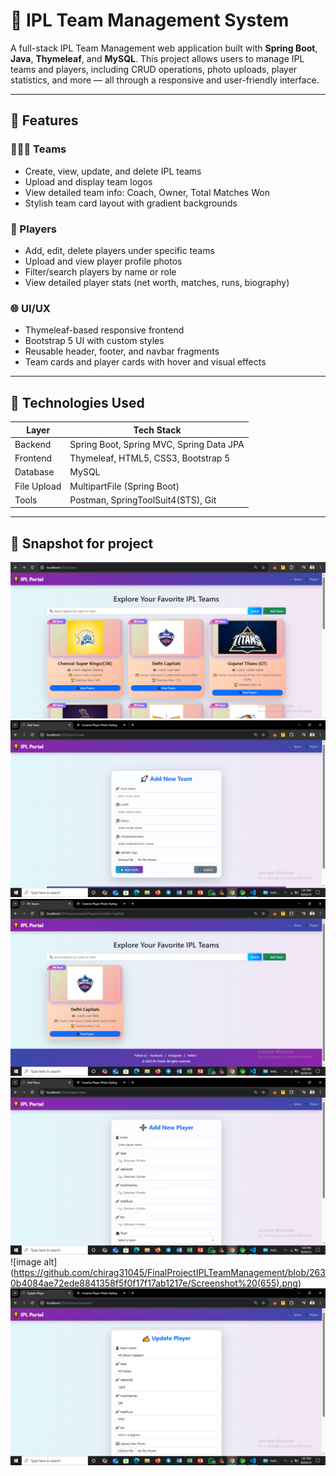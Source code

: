 # 🏏 IPL Team Management System

A full-stack IPL Team Management web application built with **Spring Boot**, **Java**, **Thymeleaf**, and **MySQL**. This project allows users to manage IPL teams and players, including CRUD operations, photo uploads, player statistics, and more — all through a responsive and user-friendly interface.

---

## 🚀 Features

### 🧑‍🤝‍🧑 Teams
- Create, view, update, and delete IPL teams
- Upload and display team logos
- View detailed team info: Coach, Owner, Total Matches Won
- Stylish team card layout with gradient backgrounds

### 🏏 Players
- Add, edit, delete players under specific teams
- Upload and view player profile photos
- Filter/search players by name or role
- View detailed player stats (net worth, matches, runs, biography)

### 🌐 UI/UX
- Thymeleaf-based responsive frontend
- Bootstrap 5 UI with custom styles
- Reusable header, footer, and navbar fragments
- Team cards and player cards with hover and visual effects

---

## 🧰 Technologies Used

| Layer       | Tech Stack                      |
|-------------|----------------------------------|
| Backend     | Spring Boot, Spring MVC, Spring Data JPA |
| Frontend    | Thymeleaf, HTML5, CSS3, Bootstrap 5 |
| Database    | MySQL                            |
| File Upload | MultipartFile (Spring Boot)      |
| Tools       | Postman, SpringToolSuit4(STS), Git |

---

## 🧰 Snapshot for project 
![image alt](https://github.com/chirag31045/FinalProjectIPLTeamManagement/blob/2630b4084ae72ede8841358f5f0f17f17ab1217e/Screenshot%20(654).png)
![image alt](https://github.com/chirag31045/FinalProjectIPLTeamManagement/blob/2630b4084ae72ede8841358f5f0f17f17ab1217e/Screenshot%20(657).png)
![image alt](https://github.com/chirag31045/FinalProjectIPLTeamManagement/blob/2630b4084ae72ede8841358f5f0f17f17ab1217e/Screenshot%20(658).png)
![image alt](https://github.com/chirag31045/FinalProjectIPLTeamManagement/blob/2630b4084ae72ede8841358f5f0f17f17ab1217e/Screenshot%20(660).png)
![image alt]
(https://github.com/chirag31045/FinalProjectIPLTeamManagement/blob/2630b4084ae72ede8841358f5f0f17f17ab1217e/Screenshot%20(655).png)
![image alt](https://github.com/chirag31045/FinalProjectIPLTeamManagement/blob/2630b4084ae72ede8841358f5f0f17f17ab1217e/Screenshot%20(656).png)

